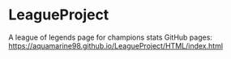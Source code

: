 # LeagueProject
A league of legends page for champions stats
GitHub pages: https://aquamarine98.github.io/LeagueProject/HTML/index.html
